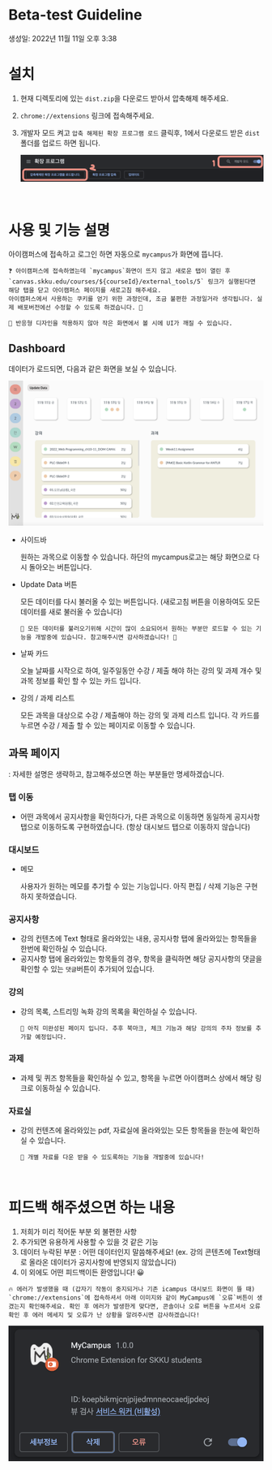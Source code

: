 # Beta-test Guideline

생성일: 2022년 11월 11일 오후 3:38

# 설치
1. 현재 디렉토리에 있는 `dist.zip`을 다운로드 받아서 압축해제 해주세요.
2. `chrome://extensions` 링크에 접속해주세요.
3. 개발자 모드 켜고 `압축 해제된 확장 프로그램 로드` 클릭후, 1에서 다운로드 받은 `dist` 폴더를 업로드 하면 됩니다.
    
    ![install_img](./img/install.png)
    
<br/>

# 사용 및 기능 설명

아이캠퍼스에 접속하고 로그인 하면 자동으로 `mycampus`가 화면에 뜹니다.

```
❓ 아이캠퍼스에 접속하였는데 `mycampus`화면이 뜨지 않고 새로운 탭이 열린 후 `canvas.skku.edu/courses/${courseId}/external_tools/5` 링크가 실행된다면 해당 탭을 닫고 아이캠퍼스 페이지를 새로고침 해주세요.
아이캠퍼스에서 사용하는 쿠키를 얻기 위한 과정인데, 조금 불편한 과정일거라 생각됩니다. 실제 배포버전에선 수정할 수 있도록 하겠습니다. 🙂
```

```
📌 반응형 디자인을 적용하지 않아 작은 화면에서 볼 시에 UI가 깨질 수 있습니다.
```

## Dashboard

데이터가 로드되면, 다음과 같은 화면을 보실 수 있습니다.

![dashboard](./img/dashboard.png)

- 사이드바
    
    원하는 과목으로 이동할 수 있습니다. 하단의 mycampus로고는 해당 화면으로 다시 돌아오는 버튼입니다.
    
- Update Data 버튼
    
    모든 데이터를 다시 불러올 수 있는 버튼입니다. (새로고침 버튼을 이용하여도 모든 데이터를 새로 불러올 수 있습니다)
    
    ```
    📌 모든 데이터를 불러오기위해 시간이 많이 소요되어서 원하는 부분만 로드할 수 있는 기능을 개발중에 있습니다. 참고해주시면 감사하겠습니다! 🙂
    ```
    
- 날짜 카드
    
    오늘 날짜를 시작으로 하여, 일주일동안 수강 / 제출 해야 하는 강의 및 과제 개수 및 과목 정보를 확인 할 수 있는 카드 입니다.
    
- 강의 / 과제 리스트
    
    모든 과목을 대상으로 수강 / 제출해야 하는 강의 및 과제 리스트 입니다. 각 카드를 누르면 수강 / 제출 할 수 있는 페이지로 이동할 수 있습니다.
    

## 과목 페이지

: 자세한 설명은 생략하고, 참고해주셨으면 하는 부분들만 명세하겠습니다.

### 탭 이동

- 어떤 과목에서 공지사항을 확인하다가, 다른 과목으로 이동하면 동일하게 공지사항 탭으로 이동하도록 구현하였습니다. (항상 대시보드 탭으로 이동하지 않습니다)

### 대시보드

- 메모
    
    사용자가 원하는 메모를 추가할 수 있는 기능입니다. 아직 편집 / 삭제 기능은 구현 하지 못하였습니다.
    

### 공지사항

- 강의 컨텐츠에 Text 형태로 올라와있는 내용, 공지사항 탭에 올라와있는 항목들을 한번에 확인하실 수 있습니다.
- 공지사항 탭에 올라와있는 항목들의 경우, 항목을 클릭하면 해당 공지사항의 댓글을 확인할 수 있는 `댓글`버튼이 추가되어 있습니다.

### 강의

- 강의 목록, 스트리밍 녹화 강의 목록을 확인하실 수 있습니다.
    
    ```
    📌 아직 미완성된 페이지 입니다. 추후 북마크, 체크 기능과 해당 강의의 주차 정보를 추가할 예정입니다.
    ```
    

### 과제

- 과제 및 퀴즈 항목들을 확인하실 수 있고, 항목을 누르면 아이캠퍼스 상에서 해당 링크로 이동하실 수 있습니다.

### 자료실

- 강의 컨텐츠에 올라와있는 pdf, 자료실에 올라와있는 모든 항목들을 한눈에 확인하실 수 있습니다.
    ```
    📌 개별 자료를 다운 받을 수 있도록하는 기능을 개발중에 있습니다!
    ```
    
<br/>

# 피드백 해주셨으면 하는 내용

1. 저희가 미리 적어둔 부분 외 불편한 사항
2. 추가되면 유용하게 사용할 수 있을 것 같은 기능
3. 데이터 누락된 부분 : 어떤 데이터인지 말씀해주세요! (ex. 강의 콘텐츠에 Text형태로 올라온 데이터가 공지사항에 반영되지 않았습니다)
4. 이 외에도 어떤 피드백이든 환영입니다! 😀

```
🔥 에러가 발생했을 때 (갑자기 작동이 중지되거나 기존 icampus 대시보드 화면이 뜰 때) `chrome://extensions`에 접속하셔서 아래 이미지와 같이 MyCampus에 `오류`버튼이 생겼는지 확인해주세요. 확인 후 에러가 발생한게 맞다면, 콘솔이나 오류 버튼을 누르셔서 오류 확인 후 에러 메세지 및 오류가 난 상황을 알려주시면 감사하겠습니다!
```

![error](./img/error.png)

</aside>